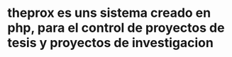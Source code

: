 # theprox es uns sistema creado en php, para el control de proyectos de tesis y proyectos de investigacion
